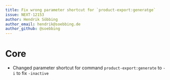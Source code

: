 ```yaml
---
title: Fix wrong parameter shortcut for `product-export:generatge`
issue: NEXT-12153
author: Hendrik Söbbing
author_email: hendrik@soebbing.de
author_github: @soebbing
---
```

# Core
* Changed parameter shortcut for command `product-export:generate` to `-i` to fix `-inactive`
